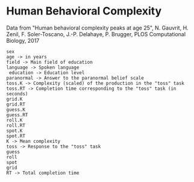 # Human Behavioral Complexity
Data from "Human behavioral complexity peaks at age 25", N. Gauvrit, H. Zenil, F. Soler-Toscano, J.-P. Delahaye, P. Brugger, PLOS Computational Biology, 2017

```
sex
age -> in years
field -> Main field of education
language -> Spoken language
 education -> Education level
paranormal -> Answer to the paranormal belief scale
toss.K -> Complexity (scaled) of the production in the "toss" task
toss.RT -> Completion time corresponding to the "toss" task (in seconds)
grid.K
grid.RT
guess.K
guess.RT
roll.K
roll.RT
spot.K
spot.RT
K -> Mean complexity
toss -> Response to the "toss" task
guess
roll
spot
grid
RT -> Total completion time
```
